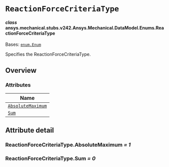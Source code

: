 # `ReactionForceCriteriaType`



#### *class* ansys.mechanical.stubs.v242.Ansys.Mechanical.DataModel.Enums.ReactionForceCriteriaType

Bases: [`enum.Enum`](https://docs.python.org/3/library/enum.html#enum.Enum)

Specifies the ReactionForceCriteriaType.

<!-- !! processed by numpydoc !! -->

<a id="overview"></a>

## Overview

### Attributes

| Name |
| ------------------------------------------------------------------- |
| [`AbsoluteMaximum`](#ReactionForceCriteriaType.AbsoluteMaximum) |
| [`Sum`](#ReactionForceCriteriaType.Sum) |

<a id="attribute-detail"></a>

## Attribute detail

<a id="ReactionForceCriteriaType.AbsoluteMaximum"></a>

### ReactionForceCriteriaType.AbsoluteMaximum *= 1*

<a id="ReactionForceCriteriaType.Sum"></a>

### ReactionForceCriteriaType.Sum *= 0*


